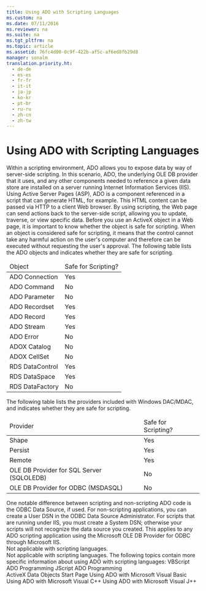 ```yaml
---
title: Using ADO with Scripting Languages
ms.custom: na
ms.date: 07/11/2016
ms.reviewer: na
ms.suite: na
ms.tgt_pltfrm: na
ms.topic: article
ms.assetid: 76fc4d00-0c9f-422b-af5c-af6ed8fb29d8
manager: sonalm
translation.priority.ht: 
  - de-de
  - es-es
  - fr-fr
  - it-it
  - ja-jp
  - ko-kr
  - pt-br
  - ru-ru
  - zh-cn
  - zh-tw
---
```

# Using ADO with Scripting Languages
<?xml version="1.0" encoding="utf-8"?>
<developerReferenceWithoutSyntaxDocument xmlns="http://ddue.schemas.microsoft.com/authoring/2003/5" xmlns:xlink="http://www.w3.org/1999/xlink" xmlns:xsi="http://www.w3.org/2001/XMLSchema-instance" xsi:schemaLocation="http://ddue.schemas.microsoft.com/authoring/2003/5 http://dduestorage.blob.core.windows.net/ddueschema/developer.xsd">
  <introduction>
    <para>Within a scripting environment, ADO allows you to expose data by way of server-side scripting. In this scenario, ADO, the underlying OLE DB provider that it uses, and any other components needed to reference a given data store are installed on a server running Internet Information Services (IIS). Using Active Server Pages (ASP), ADO is a component referenced in a script that can generate HTML, for example. This HTML content can be passed via HTTP to a client Web browser. By using scripting, the Web page can send actions back to the server-side script, allowing you to update, traverse, or view specific data.</para>
    <para>Before you use an ActiveX object in a Web page, it is important to know whether the object is safe for scripting. When an object is considered safe for scripting, it means that the control cannot take any harmful action on the user's computer and therefore can be executed without requesting the user's approval. The following table lists the ADO objects and indicates whether they are safe for scripting.</para>
    <table xmlns:caps="http://schemas.microsoft.com/build/caps/2013/11">
      <thead>
        <tr>
          <TD>
            <para>Object</para>
          </TD>
          <TD>
            <para>Safe for Scripting?</para>
          </TD>
        </tr>
      </thead>
      <tbody>
        <tr>
          <TD>
            <para>ADO Connection</para>
          </TD>
          <TD>
            <para>Yes</para>
          </TD>
        </tr>
        <tr>
          <TD>
            <para>ADO Command</para>
          </TD>
          <TD>
            <para>No</para>
          </TD>
        </tr>
        <tr>
          <TD>
            <para>ADO Parameter</para>
          </TD>
          <TD>
            <para>No</para>
          </TD>
        </tr>
        <tr>
          <TD>
            <para>ADO Recordset</para>
          </TD>
          <TD>
            <para>Yes</para>
          </TD>
        </tr>
        <tr>
          <TD>
            <para>ADO Record</para>
          </TD>
          <TD>
            <para>Yes</para>
          </TD>
        </tr>
        <tr>
          <TD>
            <para>ADO Stream</para>
          </TD>
          <TD>
            <para>Yes</para>
          </TD>
        </tr>
        <tr>
          <TD>
            <para>ADO Error</para>
          </TD>
          <TD>
            <para>No</para>
          </TD>
        </tr>
        <tr>
          <TD>
            <para>ADOX Catalog</para>
          </TD>
          <TD>
            <para>No</para>
          </TD>
        </tr>
        <tr>
          <TD>
            <para>ADOX CellSet</para>
          </TD>
          <TD>
            <para>No</para>
          </TD>
        </tr>
        <tr>
          <TD>
            <para>RDS DataControl</para>
          </TD>
          <TD>
            <para>Yes</para>
          </TD>
        </tr>
        <tr>
          <TD>
            <para>RDS DataSpace</para>
          </TD>
          <TD>
            <para>Yes</para>
          </TD>
        </tr>
        <tr>
          <TD>
            <para>RDS DataFactory</para>
          </TD>
          <TD>
            <para>No</para>
          </TD>
        </tr>
      </tbody>
    </table>
    <para>The following table lists the providers included with Windows DAC/MDAC, and indicates whether they are safe for scripting.</para>
    <table xmlns:caps="http://schemas.microsoft.com/build/caps/2013/11">
      <thead>
        <tr>
          <TD>
            <para>Provider</para>
          </TD>
          <TD>
            <para>Safe for Scripting?</para>
          </TD>
        </tr>
      </thead>
      <tbody>
        <tr>
          <TD>
            <para>Shape</para>
          </TD>
          <TD>
            <para>Yes</para>
          </TD>
        </tr>
        <tr>
          <TD>
            <para>Persist</para>
          </TD>
          <TD>
            <para>Yes</para>
          </TD>
        </tr>
        <tr>
          <TD>
            <para>Remote</para>
          </TD>
          <TD>
            <para>Yes</para>
          </TD>
        </tr>
        <tr>
          <TD>
            <para>OLE DB Provider for SQL Server (SQLOLEDB)</para>
          </TD>
          <TD>
            <para>No</para>
          </TD>
        </tr>
        <tr>
          <TD>
            <para>OLE DB Provider for ODBC (MSDASQL)</para>
          </TD>
          <TD>
            <para>No</para>
          </TD>
        </tr>
      </tbody>
    </table>
  </introduction>
  <section>
    <title>ODBC Data Sources</title>
    <content>
      <para>One notable difference between scripting and non-scripting ADO code is the ODBC Data Source, if used. For non-scripting applications, you can create a User DSN in the ODBC Data Source Administrator. For scripts that are running under IIS, you must create a System DSN; otherwise your scripts will not recognize the data source you created. This applies to any ADO scripting application using the Microsoft OLE DB Provider for ODBC through Microsoft IIS.</para>
    </content>
  </section>
  <section>
    <title>Referencing the ADO Library</title>
    <content>
      <para>Not applicable with scripting languages.</para>
    </content>
  </section>
  <section>
    <title>Handling events</title>
    <content>
      <para>Not applicable with scripting languages.</para>
      <para>The following topics contain more specific information about using ADO with scripting languages:  </para>
      <list class="bullet">
        <listItem>
          <para>             <legacyLink xlink:href="6aaaf6d0-1376-4473-bea6-b81f2645a9ac">VBScript ADO Programming</legacyLink>           </para>
        </listItem>
        <listItem>
          <para>             <legacyLink xlink:href="62273658-0fe7-4aac-b4d8-f725e6baf043">JScript ADO Programming</legacyLink>           </para>
        </listItem>
      </list>
    </content>
  </section>
  <relatedTopics>
<link xlink:href="2fa6237b-44b8-4b6c-9952-5acd80a54e20">ActiveX Data Objects Start Page</link>
<link xlink:href="9dfb6784-037d-4f9d-bb7f-b506b4498573">Using ADO with Microsoft Visual Basic</link>
<link xlink:href="07d25fc0-4958-4e12-b616-36257ead812b">Using ADO with Microsoft Visual C++</link>
<link xlink:href="15542c35-3bf7-4d5f-a3b2-3a5cff286987">Using ADO with Microsoft Visual J++</link>
</relatedTopics>
</developerReferenceWithoutSyntaxDocument>